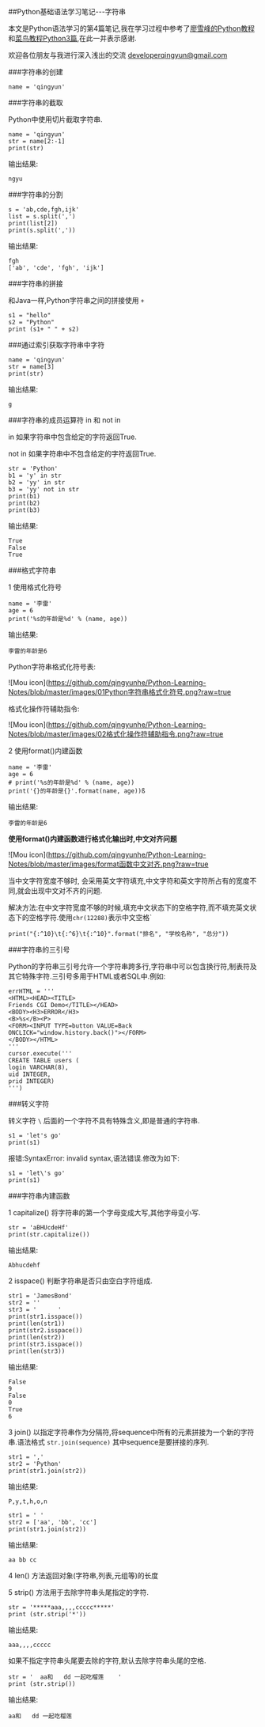##Python基础语法学习笔记---字符串

本文是Python语法学习的第4篇笔记,我在学习过程中参考了[廖雪峰的Python教程](https://www.liaoxuefeng.com/wiki/0014316089557264a6b348958f449949df42a6d3a2e542c000)和[菜鸟教程Python3篇](https://www.runoob.com/python3/python3-tutorial.html),在此一并表示感谢.

欢迎各位朋友与我进行深入浅出的交流 <developerqingyun@gmail.com>

###字符串的创建

```
name = 'qingyun'

```
###字符串的截取

Python中使用切片截取字符串.

```
name = 'qingyun'
str = name[2:-1]
print(str)

```
输出结果:

```
ngyu

```
###字符串的分割

```
s = 'ab,cde,fgh,ijk'
list = s.split(',')
print(list[2])
print(s.split(','))

```
输出结果:

```
fgh
['ab', 'cde', 'fgh', 'ijk']

```
###字符串的拼接

和Java一样,Python字符串之间的拼接使用 `+`

```
s1 = "hello"
s2 = "Python"
print (s1+ " " + s2)   

```

###通过索引获取字符串中字符

```
name = 'qingyun'
str = name[3]
print(str)

```
输出结果:

```
g

```

###字符串的成员运算符 in 和 not in

in 如果字符串中包含给定的字符返回True.

not in 如果字符串中不包含给定的字符返回True.

```
str = 'Python'
b1 = 'y' in str
b2 = 'yy' in str
b3 = 'yy' not in str
print(b1)
print(b2)
print(b3)

```
输出结果:

```
True
False
True

```

###格式字符串

1 使用格式化符号

```
name = '李雷'
age = 6
print('%s的年龄是%d' % (name, age))

```
输出结果:

```
李雷的年龄是6

```
Python字符串格式化符号表:

![Mou icon](https://github.com/qingyunhe/Python-Learning-Notes/blob/master/images/01Python字符串格式化符号.png?raw=true

格式化操作符辅助指令:

![Mou icon](https://github.com/qingyunhe/Python-Learning-Notes/blob/master/images/02格式化操作符辅助指令.png?raw=true

2 使用format()内建函数

```
name = '李雷'
age = 6
# print('%s的年龄是%d' % (name, age))
print('{}的年龄是{}'.format(name, age))ß

```

输出结果:

```
李雷的年龄是6

```

**使用format()内建函数进行格式化输出时,中文对齐问题**

![Mou icon](https://github.com/qingyunhe/Python-Learning-Notes/blob/master/images/format函数中文对齐.png?raw=true

当中文字符宽度不够时,	会采用英文字符填充,中文字符和英文字符所占有的宽度不同,就会出现中文对不齐的问题.

解决方法:在中文字符宽度不够的时候,填充中文状态下的空格字符,而不填充英文状态下的空格字符.使用`chr(12288)`表示中文空格`





```
print("{:^10}\t{:^6}\t{:^10}".format("排名", "学校名称", "总分"))

```


###字符串的三引号

Python的字符串三引号允许一个字符串跨多行,字符串中可以包含换行符,制表符及其它特殊字符.三引号多用于HTML或者SQL中.例如:

```
errHTML = '''
<HTML><HEAD><TITLE>
Friends CGI Demo</TITLE></HEAD>
<BODY><H3>ERROR</H3>
<B>%s</B><P>
<FORM><INPUT TYPE=button VALUE=Back
ONCLICK="window.history.back()"></FORM>
</BODY></HTML>
'''
cursor.execute('''
CREATE TABLE users (  
login VARCHAR(8), 
uid INTEGER,
prid INTEGER)
''')

```
###转义字符

转义字符 `\` 后面的一个字符不具有特殊含义,即是普通的字符串.

```
s1 = 'let's go'
print(s1)

```
报错:SyntaxError: invalid syntax,语法错误.修改为如下:

```
s1 = 'let\'s go'
print(s1)

```
###字符串内建函数

1 capitalize() 将字符串的第一个字母变成大写,其他字母变小写.

```
str = 'aBHUcdeHf'
print(str.capitalize())

```
输出结果:

```
Abhucdehf

```
2 isspace() 判断字符串是否只由空白字符组成.

```
str1 = 'JamesBond'
str2 = ''
str3 = '      '
print(str1.isspace())
print(len(str1))
print(str2.isspace())
print(len(str2))
print(str3.isspace())
print(len(str3))

```
输出结果:

```
False
9
False
0
True
6

```

3 join() 以指定字符串作为分隔符,将sequence中所有的元素拼接为一个新的字符串.语法格式 `str.join(sequence)` 其中sequence是要拼接的序列.

```
str1 = ','
str2 = 'Python'
print(str1.join(str2))

```
输出结果:

```
P,y,t,h,o,n

```

```
str1 = ' '
str2 = ['aa', 'bb', 'cc']
print(str1.join(str2))

```
输出结果:

```
aa bb cc

```
4 len() 方法返回对象(字符串,列表,元组等)的长度

5 strip() 方法用于去除字符串头尾指定的字符.

```
str = '*****aaa,,,,ccccc*****'
print (str.strip('*'))

```
输出结果:

```
aaa,,,,ccccc

```
如果不指定字符串头尾要去除的字符,默认去除字符串头尾的空格.

```
str = '  aa和   dd 一起吃榴莲    '
print (str.strip())

```
输出结果:

```
aa和   dd 一起吃榴莲

```



















